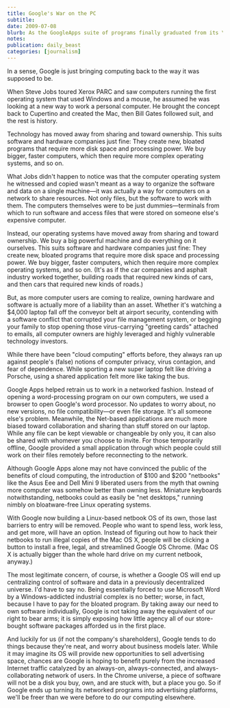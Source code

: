 ```yaml
---
title: Google's War on the PC
subtitle: 
date: 2009-07-08
blurb: As the GoogleApps suite of programs finally graduated from its \"beta\" status this week, Google also announced its plans to release an operating system on which to run them. Google Chrome, based on the company's new browser, will invite us all to spend a lot less time, energy, and money on our computers—and in the process, it may force the technology industry to consider how to make money after people no longer require expensive machines and software to do their work.
notes: 
publication: daily_beast
categories: [journalism]
---
```


In a sense, Google is just bringing computing back to the way it was supposed to be.

When Steve Jobs toured Xerox PARC and saw computers running the first operating system that used Windows and a mouse, he assumed he was looking at a new way to work a personal computer. He brought the concept back to Cupertino and created the Mac, then Bill Gates followed suit, and the rest is history.

Technology has moved away from sharing and toward ownership. This suits software and hardware companies just fine: They create new, bloated programs that require more disk space and processing power. We buy bigger, faster computers, which then require more complex operating systems, and so on.

What Jobs didn't happen to notice was that the computer operating system he witnessed and copied wasn't meant as a way to organize the software and data on a single machine—it was actually a way for computers on a network to share resources. Not only files, but the software to work with them. The computers themselves were to be just dummies—terminals from which to run software and access files that were stored on someone else's expensive computer.

Instead, our operating systems have moved away from sharing and toward ownership. We buy a big powerful machine and do everything on it ourselves. This suits software and hardware companies just fine: They create new, bloated programs that require more disk space and processing power. We buy bigger, faster computers, which then require more complex operating systems, and so on. (It's as if the car companies and asphalt industry worked together, building roads that required new kinds of cars, and then cars that required new kinds of roads.)

But, as more computer users are coming to realize, owning hardware and software is actually more of a liability than an asset. Whether it's watching a $4,000 laptop fall off the conveyor belt at airport security, contending with a software conflict that corrupted your file management system, or begging your family to stop opening those virus-carrying "greeting cards" attached to emails, all computer owners are highly leveraged and highly vulnerable technology investors.

While there have been "cloud computing" efforts before, they always ran up against people's (false) notions of computer privacy, virus contagion, and fear of dependence. While sporting a new super laptop felt like driving a Porsche, using a shared application felt more like taking the bus.

Google Apps helped retrain us to work in a networked fashion. Instead of opening a word-processing program on our own computers, we used a browser to open Google's word processor. No updates to worry about, no new versions, no file compatibility—or even file storage. It's all someone else's problem. Meanwhile, the Net-based applications are much more biased toward collaboration and sharing than stuff stored on our laptop. While any file can be kept viewable or changeable by only you, it can also be shared with whomever you choose to invite. For those temporarily offline, Google provided a small application through which people could still work on their files remotely before reconnecting to the network.

Although Google Apps alone may not have convinced the public of the benefits of cloud computing, the introduction of $100 and $200 "netbooks" like the Asus Eee and Dell Mini 9 liberated users from the myth that owning more computer was somehow better than owning less. Miniature keyboards notwithstanding, netbooks could as easily be "net desktops," running nimbly on bloatware-free Linux operating systems.

With Google now building a Linux-based netbook OS of its own, those last barriers to entry will be removed. People who want to spend less, work less, and get more, will have an option. Instead of figuring out how to hack their netbooks to run illegal copies of the Mac OS X, people will be clicking a button to install a free, legal, and streamlined Google OS Chrome. (Mac OS X is actually bigger than the whole hard drive on my current netbook, anyway.)

The most legitimate concern, of course, is whether a Google OS will end up centralizing control of software and data in a previously decentralized universe. I'd have to say no. Being essentially forced to use Microsoft Word by a Windows-addicted industrial complex is no better; worse, in fact, because I have to pay for the bloated program. By taking away our need to own software individually, Google is not taking away the equivalent of our right to bear arms; it is simply exposing how little agency all of our store-bought software packages afforded us in the first place.

And luckily for us (if not the company's shareholders), Google tends to do things because they're neat, and worry about business models later. While it may imagine its OS will provide new opportunities to sell advertising space, chances are Google is hoping to benefit purely from the increased Internet traffic catalyzed by an always-on, always-connected, and always-collaborating network of users. In the Chrome universe, a piece of software will not be a disk you buy, own, and are stuck with, but a place you go. So if Google ends up turning its networked programs into advertising platforms, we'll be freer than we were before to do our computing elsewhere.
